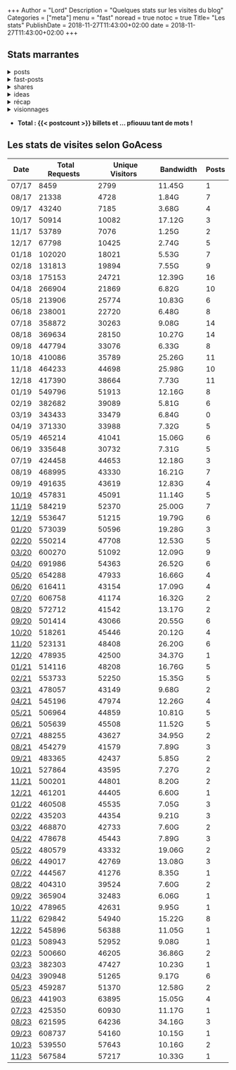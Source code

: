 +++
Author = "Lord"
Description = "Quelques stats sur les visites du blog"
Categories = ["meta"]
menu = "fast"
noread = true
notoc = true
Title= "Les stats"
PublishDate = 2018-11-27T11:43:00+02:00
date = 2018-11-27T11:43:00+02:00
+++
<!-- Désolé pour le code source dégueulasse de cette page -->
## Stats marrantes

<details><summary><span style="color:var(--posts-h1-a);">posts</span></summary>
{{< detailed_stats type="posts" >}}
</details>

<details><summary><span style="color:var(--fast-posts-h1-a);">fast-posts</span></summary>
{{< detailed_stats type="fast-posts" >}}
</details> 

<details><summary><span style="color:var(--shares-h1-a);">shares</span></summary>
{{< detailed_stats type="shares" >}}
</details> 

  <details><summary><span style="color:var(--ideas-h1-a);">ideas</span></summary>
{{< detailed_stats type="ideas" >}}
</details> 

 <details><summary><span style="color:var(--recap-h1-a);">récap</span></summary>
{{< detailed_stats type="recap" >}}
</details> 

<details><summary><span style="color:var(--visionnages-h1-a);">visionnages</span></summary>
{{< detailed_stats type="visionnages" >}}
</details>

  - **Total : {{< postcount >}} billets et … pfiouuu tant de mots !**

## Les stats de visites selon GoAcess


|  Date  |  Total Requests  |  Unique Visitors  |  Bandwidth  | Posts |
|--------|------------------|-------------------|-------------|-------|
|  07/17 |             8459 |              2799 |      11.45G |     1 |
|  08/17 |            21338 |              4728 |       1.84G |     7 |
|  09/17 |            43240 |              7185 |       3.68G |     4 |
|  10/17 |            50914 |             10082 |      17.12G |     3 |
|  11/17 |            53789 |              7076 |       1.25G |     2 |
|  12/17 |            67798 |             10425 |       2.74G |     5 |
|  01/18 |           102020 |             18021 |       5.53G |     7 |
|  02/18 |           131813 |             19894 |       7.55G |     9 |
|  03/18 |           175153 |             24721 |      12.39G |    16 |
|  04/18 |           266904 |             21869 |       6.82G |    10 |
|  05/18 |           213906 |             25774 |      10.83G |     6 |
|  06/18 |           238001 |             22720 |       6.48G |     8 |
|  07/18 |           358872 |             30263 |       9.08G |    14 |
|  08/18 |           369634 |             28150 |      10.27G |    14 |
|  09/18 |           447794 |             33076 |       6.33G |     8 |
|  10/18 |           410086 |             35789 |      25.26G |    11 |
|  11/18 |           464233 |             44698 |      25.98G |    10 |
|  12/18 |           417390 |             38664 |       7.73G |    11 |
|  01/19 |           549796 |             51913 |      12.16G |     8 |
|  02/19 |           382682 |             39089 |       5.81G |     6 |
|  03/19 |           343433 |             33479 |       6.84G |     0 |
|  04/19 |           371330 |             33988 |       7.32G |     5 |
|  05/19 |           465214 |             41041 |      15.06G |     6 |
|  06/19 |           335648 |             30732 |       7.31G |     5 | 4 jours manquants pour cause onduleur hs |
|  07/19 |           424458 |             44653 |      12.18G |     3 |
|  08/19 |           468995 |             43330 |      16.21G |     7 |
|  09/19 |           491635 |             43619 |      12.83G |     4 |
|  [10/19](1910.html) |           457831 |             45091 |      11.14G |     5 |
|  [11/19](1911.html) |           584219 |             52370 |      25.00G |     7 |
|  [12/19](1912.html) |           553647 |             51215 |      19.79G |     6 |
|  [01/20](2001.html) |           573039 |             50596 |      19.28G |     3 |
|  [02/20](2002.html) |           550214 |             47708 |      12.53G |     5 |
|  [03/20](2003.html) |           600270 |             51092 |      12.09G |     9 |
|  [04/20](2004.html) |           691986 |             54363 |      26.52G |     6 |
|  [05/20](2005.html) |           654288 |             47933 |      16.66G |     4 |
|  [06/20](2006.html) |           616411 |             43154 |      17.09G |     4 |
|  [07/20](2007.html) |           606758 |             41174 |      16.32G |     2 |
|  [08/20](2008.html) |           572712 |             41542 |      13.17G |     2 |
|  [09/20](2009.html) |           501414 |             43066 |      20.55G |     6 |
|  [10/20](2010.html) |           518261 |             45446 |      20.12G |     4 |
|  [11/20](2011.html) |           523131 |             48408 |      26.20G |     6 |
|  [12/20](2012.html) |           478935 |             42500 |      34.37G |     1 |
|  [01/21](2101.html) |           514116 |             48208 |      16.76G |     5 |
|  [02/21](2102.html) |           553733 |             52250 |      15.35G |     5 |
|  [03/21](2103.html) |           478057 |             43149 |       9.68G |     2 |
|  [04/21](2104.html) |           545196 |             47974 |      12.26G |     4 |
|  [05/21](2105.html) |           506964 |             44859 |      10.81G |     5 |
|  [06/21](2106.html) |           505639 |             45508 |      11.52G |     5 |
|  [07/21](2107.html) |           488255 |             43627 |      34.95G |     2 |
|  [08/21](2108.html) |           454279 |             41579 |       7.89G |     3 |
|  [09/21](2109.html) |           483365 |             42437 |       5.85G |     2 |
|  [10/21](2110.html) |           527864 |             43595 |       7.27G |     2 |
|  [11/21](2111.html) |           500201 |             44801 |       8.20G |     2 |
|  [12/21](2112.html) |           461201 |             44405 |       6.60G |     1 |
|  [01/22](2201.html) |           460508 |             45535 |       7.05G |     3 |
|  [02/22](2202.html) |           435203 |             44354 |       9.21G |     3 |
|  [03/22](2203.html) |           468870 |             42733 |       7.60G |     2 |
|  [04/22](2204.html) |           478678 |             45443 |       7.89G |     3 |
|  [05/22](2205.html) |           480579 |             43332 |      19.06G |     2 |
|  [06/22](2206.html) |           449017 |             42769 |      13.08G |     3 |
|  [07/22](2207.html) |           444567 |             41276 |       8.35G |     1 |
|  [08/22](2208.html) |           404310 |             39524 |       7.60G |     2 | 2 jours manquants pour coupure de fibre |
|  [09/22](2209.html) |           365904 |             32483 |       6.06G |     1 | 6 jours manquants pour coupure de fibre |
|  [10/22](2210.html) |           478965 |             42631 |       9.95G |     1 |
|  [11/22](2210.html) |           629842 |             54940 |      15.22G |     8 |
|  [12/22](2210.html) |           545896 |             56388 |      11.05G |     1 |
|  [01/23](2301.html) |           508943 |             52952 |       9.08G |     1 |
|  [02/23](2302.html) |           500660 |             46205 |      36.86G |     2 | 2 jours manquants pour coupure fibre
|  [03/23](2303.html) |           382303 |             47427 |      10.23G |     1 |
|  [04/23](2304.html) |           390948 |             51265 |       9.17G |     6 |
|  [05/23](2305.html) |           459287 |             51370 |      12.58G |     2 |
|  [06/23](2306.html) |           441903 |             63895 |      15.05G |     4 |
|  [07/23](2307.html) |           425350 |             60930 |      11.17G |     1 |
|  [08/23](2308.html) |           621595 |             64236 |      34.16G |     3 |
|  [09/23](2309.html) |           608737 |             54160 |      10.15G |     1 |
|  [10/23](2310.html) |           539550 |             57643 |      10.16G |     2 |
|  [11/23](2311.html) |           567584 |             57217 |      10.33G |     1 |
